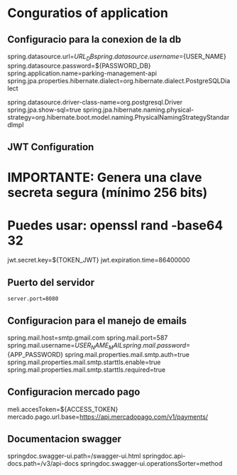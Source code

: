 # Conguratios of application


## Configuracio para la conexion de la db 
spring.datasource.url=${URL_DB}
spring.datasource.username=${USER_NAME}
spring.datasource.password=${PASSWORD_DB}
spring.application.name=parking-management-api
spring.jpa.properties.hibernate.dialect=org.hibernate.dialect.PostgreSQLDialect

spring.datasource.driver-class-name=org.postgresql.Driver
spring.jpa.show-sql=true
spring.jpa.hibernate.naming.physical-strategy=org.hibernate.boot.model.naming.PhysicalNamingStrategyStandardImpl




## JWT Configuration
# IMPORTANTE: Genera una clave secreta segura (mínimo 256 bits)
# Puedes usar: openssl rand -base64 32
jwt.secret.key=${TOKEN_JWT}
jwt.expiration.time=86400000

## Puerto del servidor
```
server.port=8080
```


## Configuracion para el manejo de emails 
spring.mail.host=smtp.gmail.com
spring.mail.port=587
spring.mail.username=${USER_NAME_MAIL}
spring.mail.password=${APP_PASSWORD}
spring.mail.properties.mail.smtp.auth=true
spring.mail.properties.mail.smtp.starttls.enable=true
spring.mail.properties.mail.smtp.starttls.required=true



## Configuracion mercado pago 
meli.accesToken=${ACCESS_TOKEN}
mercado.pago.url.base=https://api.mercadopago.com/v1/payments/



## Documentacion swagger 
springdoc.swagger-ui.path=/swagger-ui.html
springdoc.api-docs.path=/v3/api-docs
springdoc.swagger-ui.operationsSorter=method